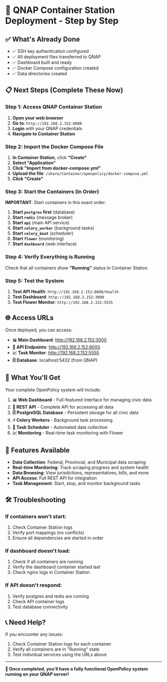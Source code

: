 # 🚀 QNAP Container Station Deployment - Step by Step

## ✅ What's Already Done
- ✅ SSH key authentication configured
- ✅ All deployment files transferred to QNAP
- ✅ Dashboard built and ready
- ✅ Docker Compose configuration created
- ✅ Data directories created

## 📋 Next Steps (Complete These Now)

### Step 1: Access QNAP Container Station
1. **Open your web browser**
2. **Go to**: `http://192.168.2.152:8080`
3. **Login** with your QNAP credentials
4. **Navigate to Container Station**

### Step 2: Import the Docker Compose File
1. **In Container Station**, click **"Create"**
2. **Select "Application"**
3. **Click "Import from docker-compose.yml"**
4. **Upload the file**: `/share/Container/openpolicy/docker-compose.yml`
5. **Click "Create"**

### Step 3: Start the Containers (In Order)
**IMPORTANT**: Start containers in this exact order:

1. **Start `postgres` first** (database)
2. **Start `redis`** (message broker)
3. **Start `api`** (main API service)
4. **Start `celery_worker`** (background tasks)
5. **Start `celery_beat`** (scheduler)
6. **Start `flower`** (monitoring)
7. **Start `dashboard`** (web interface)

### Step 4: Verify Everything is Running
Check that all containers show **"Running"** status in Container Station.

### Step 5: Test the System
1. **Test API Health**: `http://192.168.2.152:8000/health`
2. **Test Dashboard**: `http://192.168.2.152:3000`
3. **Test Flower Monitor**: `http://192.168.2.152:5555`

## 🌐 Access URLs

Once deployed, you can access:

- **📊 Main Dashboard**: http://192.168.2.152:3000
- **🔌 API Endpoints**: http://192.168.2.152:8000
- **📈 Task Monitor**: http://192.168.2.152:5555
- **🗄️ Database**: localhost:5432 (from QNAP)

## 🎯 What You'll Get

Your complete OpenPolicy system will include:

1. **📊 Web Dashboard** - Full-featured interface for managing civic data
2. **🔌 REST API** - Complete API for accessing all data
3. **🗄️ PostgreSQL Database** - Persistent storage for all civic data
4. **⚡ Celery Workers** - Background task processing
5. **📅 Task Scheduler** - Automated data collection
6. **📈 Monitoring** - Real-time task monitoring with Flower

## 🚀 Features Available

- **Data Collection**: Federal, Provincial, and Municipal data scraping
- **Real-time Monitoring**: Track scraping progress and system health
- **Data Browsing**: View jurisdictions, representatives, bills, and more
- **API Access**: Full REST API for integration
- **Task Management**: Start, stop, and monitor background tasks

## 🛠️ Troubleshooting

### If containers won't start:
1. Check Container Station logs
2. Verify port mappings (no conflicts)
3. Ensure all dependencies are started in order

### If dashboard doesn't load:
1. Check if all containers are running
2. Verify the dashboard container started last
3. Check nginx logs in Container Station

### If API doesn't respond:
1. Verify postgres and redis are running
2. Check API container logs
3. Test database connectivity

## 📞 Need Help?

If you encounter any issues:
1. Check Container Station logs for each container
2. Verify all containers are in "Running" state
3. Test individual services using the URLs above

---

**🎉 Once completed, you'll have a fully functional OpenPolicy system running on your QNAP server!** 